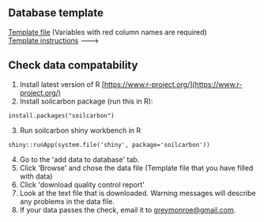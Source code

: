 ## Database template
[Template file](https://github.com/powellcenter-soilcarbon/soilcarbon/raw/master/inst/extdata/Master_template.xlsx) (Variables with red column names are required)  
[Template instructions](https://github.com/powellcenter-soilcarbon/soilcarbon/raw/master/site/Template_info.html) ---> 

## Check data compatability

1. Install latest version of R [https://www.r-project.org/](https://www.r-project.org/)
2. Install soilcarbon package (run this in R):
```{r}
install.packages("soilcarbon")
```
3. Run soilcarbon shiny workbench in R
```{r}
shiny::runApp(system.file('shiny', package='soilcarbon'))
```
4. Go to the 'add data to database' tab.
5. Click 'Browse' and chose the data file (Template file that you have filled with data) 
6. Click 'download quality control report' 
7. Look at the text file that is downloaded. Warning messages will describe any problems in the data file.
8. If your data passes the check, email it to greymonroe@gmail.com.

